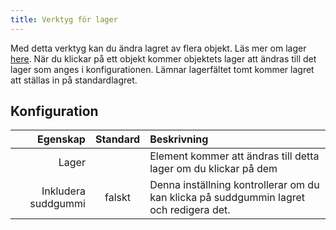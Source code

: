 ```yaml
---
title: Verktyg för lager
---
```


Med detta verktyg kan du ändra lagret av flera objekt. Läs mer om lager [here](../layers.md).
När du klickar på ett objekt kommer objektets lager att ändras till det lager som anges i konfigurationen. Lämnar lagerfältet tomt kommer lagret att ställas in på standardlagret.

## Konfiguration

|            Egenskap | Standard | Beskrivning                                                                                            |
| ------------------: | :------: | :----------------------------------------------------------------------------------------------------- |
|               Lager |          | Element kommer att ändras till detta lager om du klickar på dem                                        |
| Inkludera suddgummi |  falskt  | Denna inställning kontrollerar om du kan klicka på suddgummin lagret och redigera det. |
